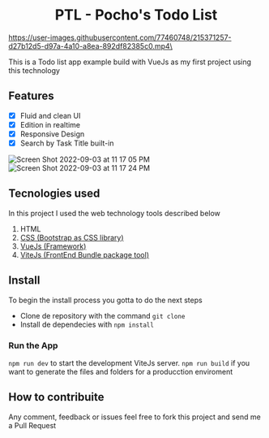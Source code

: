 #  <div align="center">PTL - Pocho's Todo List <div>


https://user-images.githubusercontent.com/77460748/215371257-d27b12d5-d97a-4a10-a8ea-892df82385c0.mp4\

This is a Todo list app example build with VueJs as my first project using this technology

## Features

- [x] Fluid and clean UI
- [x] Edition in realtime
- [x] Responsive Design
- [x] Search by Task Title built-in

![Screen Shot 2022-09-03 at 11 17 05 PM](https://user-images.githubusercontent.com/77460748/188295598-258653c6-4cd1-4be8-8337-9606f0fbfa39.png)
![Screen Shot 2022-09-03 at 11 17 24 PM](https://user-images.githubusercontent.com/77460748/188295599-01a4085b-a541-458e-9881-f7d58e69c793.png)

## Tecnologies used

In this project I used the web technology tools described below

1. HTML
2. [CSS (Bootstrap as CSS library) ](https://getbootstrap.com/)
3. [VueJs (Framework) ](https://vuejs.org/)
4. [ViteJs (FrontEnd Bundle package tool)](https://vitejs.dev/)


## Install

To begin the install process you gotta to do the next steps
- Clone de repository with the command `git clone`
- Install de dependecies with `npm install`

### Run the App
`npm run dev` to start the development ViteJs server.
`npm run build` if you want to generate the files and folders for a producction enviroment

## How to contribuite

Any comment, feedback or issues feel free to fork this project and send me a Pull Request
